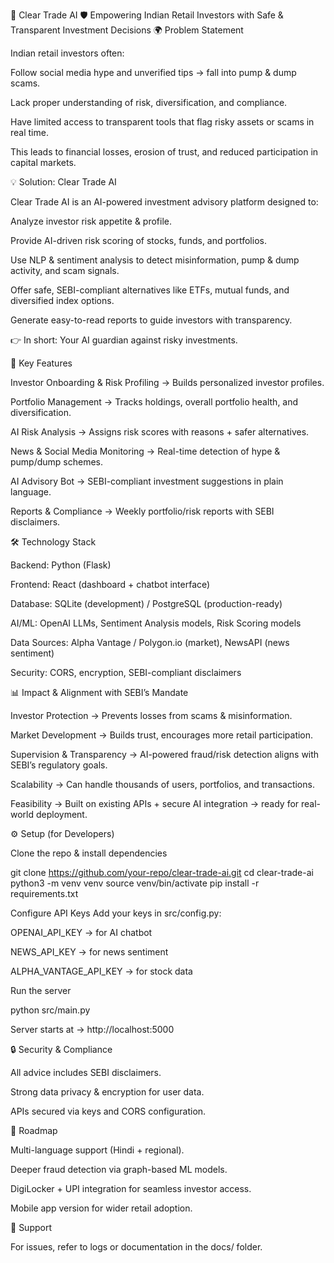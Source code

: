 📌 Clear Trade AI
🛡️ Empowering Indian Retail Investors with Safe & Transparent Investment Decisions
🌍 Problem Statement

Indian retail investors often:

Follow social media hype and unverified tips → fall into pump & dump scams.

Lack proper understanding of risk, diversification, and compliance.

Have limited access to transparent tools that flag risky assets or scams in real time.

This leads to financial losses, erosion of trust, and reduced participation in capital markets.

💡 Solution: Clear Trade AI

Clear Trade AI is an AI-powered investment advisory platform designed to:

Analyze investor risk appetite & profile.

Provide AI-driven risk scoring of stocks, funds, and portfolios.

Use NLP & sentiment analysis to detect misinformation, pump & dump activity, and scam signals.

Offer safe, SEBI-compliant alternatives like ETFs, mutual funds, and diversified index options.

Generate easy-to-read reports to guide investors with transparency.

👉 In short: Your AI guardian against risky investments.

🚀 Key Features

Investor Onboarding & Risk Profiling → Builds personalized investor profiles.

Portfolio Management → Tracks holdings, overall portfolio health, and diversification.

AI Risk Analysis → Assigns risk scores with reasons + safer alternatives.

News & Social Media Monitoring → Real-time detection of hype & pump/dump schemes.

AI Advisory Bot → SEBI-compliant investment suggestions in plain language.

Reports & Compliance → Weekly portfolio/risk reports with SEBI disclaimers.

🛠️ Technology Stack

Backend: Python (Flask)

Frontend: React (dashboard + chatbot interface)

Database: SQLite (development) / PostgreSQL (production-ready)

AI/ML: OpenAI LLMs, Sentiment Analysis models, Risk Scoring models

Data Sources: Alpha Vantage / Polygon.io (market), NewsAPI (news sentiment)

Security: CORS, encryption, SEBI-compliant disclaimers

📊 Impact & Alignment with SEBI’s Mandate

Investor Protection → Prevents losses from scams & misinformation.

Market Development → Builds trust, encourages more retail participation.

Supervision & Transparency → AI-powered fraud/risk detection aligns with SEBI’s regulatory goals.

Scalability → Can handle thousands of users, portfolios, and transactions.

Feasibility → Built on existing APIs + secure AI integration → ready for real-world deployment.

⚙️ Setup (for Developers)

Clone the repo & install dependencies

git clone https://github.com/your-repo/clear-trade-ai.git
cd clear-trade-ai
python3 -m venv venv
source venv/bin/activate
pip install -r requirements.txt


Configure API Keys
Add your keys in src/config.py:

OPENAI_API_KEY → for AI chatbot

NEWS_API_KEY → for news sentiment

ALPHA_VANTAGE_API_KEY → for stock data

Run the server

python src/main.py


Server starts at → http://localhost:5000

🔒 Security & Compliance

All advice includes SEBI disclaimers.

Strong data privacy & encryption for user data.

APIs secured via keys and CORS configuration.

📅 Roadmap

Multi-language support (Hindi + regional).

Deeper fraud detection via graph-based ML models.

DigiLocker + UPI integration for seamless investor access.

Mobile app version for wider retail adoption.

🤝 Support

For issues, refer to logs or documentation in the docs/ folder.
